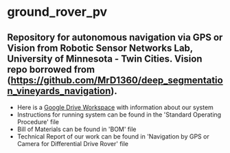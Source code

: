# ground_rover_pv
Repository for autonomous navigation via GPS or Vision from Robotic Sensor Networks Lab, University of Minnesota - Twin Cities. Vision repo borrowed from (https://github.com/MrD1360/deep_segmentation_vineyards_navigation).
---
- Here is a [Google Drive Workspace](https://drive.google.com/drive/folders/1vgze92wOaZxzAdFSBnMop36-tSNOr5rA?usp=sharing) with information about our system
- Instructions for running system can be found in the 'Standard Operating Procedure' file
- Bill of Materials can be found in 'BOM' file
- Technical Report of our work can be found in 'Navigation by GPS or Camera for Differential Drive Rover' file
